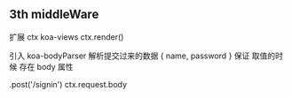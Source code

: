 ## 3th middleWare
扩展 ctx
koa-views 
ctx.render()

引入 koa-bodyParser  解析提交过来的数据 { name, password }
保证 取值的时候 存在 body 属性

.post('/signin')
ctx.request.body